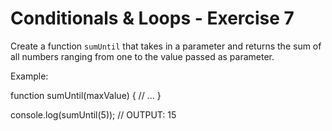 # Conditionals & Loops - Exercise 7

Create a function `sumUntil` that takes in a parameter and returns the sum of all numbers ranging from one to the value passed as parameter.

Example:

function sumUntil(maxValue) {
// ...
}

console.log(sumUntil(5)); // OUTPUT: 15
